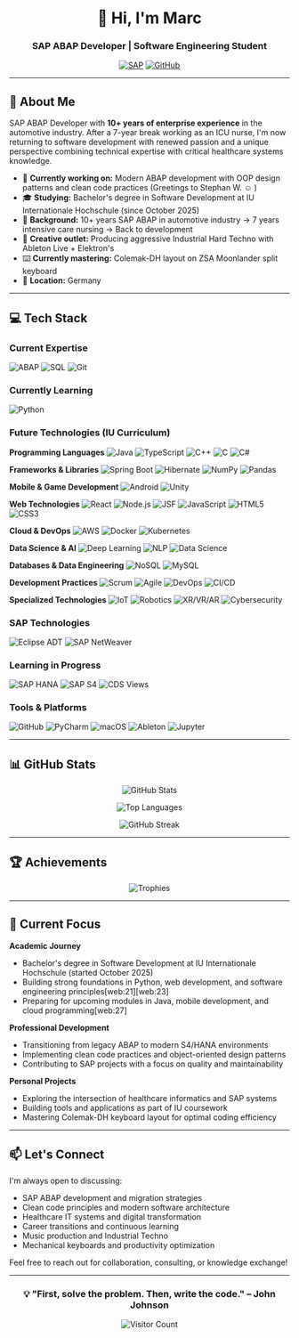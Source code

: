 <div align="center">
  
# 👋 Hi, I'm Marc

### SAP ABAP Developer | Software Engineering Student

[![SAP](https://img.shields.io/badge/SAP-0FAAFF?style=for-the-badge&logo=sap&logoColor=white)](YOUR_PROFILE_URL)
[![GitHub](https://img.shields.io/badge/GitHub-100000?style=for-the-badge&logo=github&logoColor=white)](https://github.com/22CodeGroup)

</div>

---

## 🚀 About Me

SAP ABAP Developer with **10+ years of enterprise experience** in the automotive industry. After a 7-year break working as an ICU nurse, I'm now returning to software development with renewed passion and a unique perspective combining technical expertise with critical healthcare systems knowledge.

- 🔭 **Currently working on:** Modern ABAP development with OOP design patterns and clean code practices (Greetings to Stephan W. ☺️ )
- 🎓 **Studying:** Bachelor's degree in Software Development at IU Internationale Hochschule (since October 2025)
- 💼 **Background:** 10+ years SAP ABAP in automotive industry → 7 years intensive care nursing → Back to development
- 🎵 **Creative outlet:** Producing aggressive Industrial Hard Techno with Ableton Live + Elektron's
- ⌨️ **Currently mastering:** Colemak-DH layout on ZSA Moonlander split keyboard
- 📍 **Location:** Germany

---

## 💻 Tech Stack

### Current Expertise 
![ABAP](https://img.shields.io/badge/ABAP-0FAAFF?style=for-the-badge&logo=sap&logoColor=white)
![SQL](https://img.shields.io/badge/SQL-4479A1?style=for-the-badge&logo=mysql&logoColor=white)
![Git](https://img.shields.io/badge/Git-F05032?style=for-the-badge&logo=git&logoColor=white)

### Currently Learning 
![Python](https://img.shields.io/badge/Python-3776AB?style=for-the-badge&logo=python&logoColor=white)

### Future Technologies (IU Curriculum)

**Programming Languages** 
![Java](https://img.shields.io/badge/Java-ED8B00?style=for-the-badge&logo=openjdk&logoColor=white)
![TypeScript](https://img.shields.io/badge/TypeScript-007ACC?style=for-the-badge&logo=typescript&logoColor=white)
![C++](https://img.shields.io/badge/C++-00599C?style=for-the-badge&logo=cplusplus&logoColor=white)
![C](https://img.shields.io/badge/C-A8B9CC?style=for-the-badge&logo=c&logoColor=white)
![C#](https://img.shields.io/badge/C%23-239120?style=for-the-badge&logo=csharp&logoColor=white)

**Frameworks & Libraries** 
![Spring Boot](https://img.shields.io/badge/Spring_Boot-6DB33F?style=for-the-badge&logo=spring-boot&logoColor=white)
![Hibernate](https://img.shields.io/badge/Hibernate-59666C?style=for-the-badge&logo=hibernate&logoColor=white)
![NumPy](https://img.shields.io/badge/NumPy-013243?style=for-the-badge&logo=numpy&logoColor=white)
![Pandas](https://img.shields.io/badge/Pandas-150458?style=for-the-badge&logo=pandas&logoColor=white)

**Mobile & Game Development** 
![Android](https://img.shields.io/badge/Android-3DDC84?style=for-the-badge&logo=android&logoColor=white)
![Unity](https://img.shields.io/badge/Unity-000000?style=for-the-badge&logo=unity&logoColor=white)

**Web Technologies** 
![React](https://img.shields.io/badge/React-20232A?style=for-the-badge&logo=react&logoColor=61DAFB)
![Node.js](https://img.shields.io/badge/Node.js-339933?style=for-the-badge&logo=nodedotjs&logoColor=white)
![JSF](https://img.shields.io/badge/JavaServer_Faces-ED8B00?style=for-the-badge&logo=java&logoColor=white)
![JavaScript](https://img.shields.io/badge/JavaScript-F7DF1E?style=for-the-badge&logo=javascript&logoColor=black)
![HTML5](https://img.shields.io/badge/HTML5-E34F26?style=for-the-badge&logo=html5&logoColor=white)
![CSS3](https://img.shields.io/badge/CSS3-1572B6?style=for-the-badge&logo=css3&logoColor=white)

**Cloud & DevOps** 
![AWS](https://img.shields.io/badge/AWS-232F3E?style=for-the-badge&logo=amazon-aws&logoColor=white)
![Docker](https://img.shields.io/badge/Docker-2496ED?style=for-the-badge&logo=docker&logoColor=white)
![Kubernetes](https://img.shields.io/badge/Kubernetes-326CE5?style=for-the-badge&logo=kubernetes&logoColor=white)

**Data Science & AI** 
![Deep Learning](https://img.shields.io/badge/Deep_Learning-FF6F00?style=for-the-badge&logo=tensorflow&logoColor=white)
![NLP](https://img.shields.io/badge/NLP-4285F4?style=for-the-badge&logo=google&logoColor=white)
![Data Science](https://img.shields.io/badge/Data_Science-3776AB?style=for-the-badge&logo=python&logoColor=white)

**Databases & Data Engineering** 
![NoSQL](https://img.shields.io/badge/NoSQL-4DB33D?style=for-the-badge&logo=mongodb&logoColor=white)
![MySQL](https://img.shields.io/badge/MySQL-4479A1?style=for-the-badge&logo=mysql&logoColor=white)

**Development Practices** 
![Scrum](https://img.shields.io/badge/Scrum-009FDA?style=for-the-badge&logo=scrumalliance&logoColor=white)
![Agile](https://img.shields.io/badge/Agile-0052CC?style=for-the-badge&logo=jira&logoColor=white)
![DevOps](https://img.shields.io/badge/DevOps-0A66C2?style=for-the-badge&logo=devops&logoColor=white)
![CI/CD](https://img.shields.io/badge/CI%2FCD-2088FF?style=for-the-badge&logo=githubactions&logoColor=white)

**Specialized Technologies** 
![IoT](https://img.shields.io/badge/IoT-00979D?style=for-the-badge&logo=arduino&logoColor=white)
![Robotics](https://img.shields.io/badge/Robotics-FF6F00?style=for-the-badge&logo=ros&logoColor=white)
![XR/VR/AR](https://img.shields.io/badge/XR%2FVR%2FAR-5C2D91?style=for-the-badge&logo=meta&logoColor=white)
![Cybersecurity](https://img.shields.io/badge/Cybersecurity-000000?style=for-the-badge&logo=hackaday&logoColor=white)

### SAP Technologies 
![Eclipse ADT](https://img.shields.io/badge/Eclipse_ADT-2C2255?style=for-the-badge&logo=eclipse&logoColor=white)
![SAP NetWeaver](https://img.shields.io/badge/SAP_NetWeaver-0FAAFF?style=for-the-badge&logo=sap&logoColor=white)

### Learning in Progress 
![SAP HANA](https://img.shields.io/badge/SAP_HANA-0FAAFF?style=for-the-badge&logo=sap&logoColor=white)
![SAP S4](https://img.shields.io/badge/SAP_S4/HANA-0FAAFF?style=for-the-badge&logo=sap&logoColor=white)
![CDS Views](https://img.shields.io/badge/CDS_Views-0FAAFF?style=for-the-badge&logo=sap&logoColor=white)

### Tools & Platforms 
![GitHub](https://img.shields.io/badge/GitHub-100000?style=for-the-badge&logo=github&logoColor=white)
![PyCharm](https://img.shields.io/badge/PyCharm-000000?style=for-the-badge&logo=pycharm&logoColor=white)
![macOS](https://img.shields.io/badge/macOS-000000?style=for-the-badge&logo=apple&logoColor=white)
![Ableton](https://img.shields.io/badge/Ableton_Live-000000?style=for-the-badge&logo=ableton-live&logoColor=white)
![Jupyter](https://img.shields.io/badge/Jupyter-F37626?style=for-the-badge&logo=jupyter&logoColor=white)

---

## 📊 GitHub Stats

<div align="center">
  
![GitHub Stats](https://github-readme-stats.vercel.app/api?username=22CodeGroup&show_icons=true&theme=dark&hide_border=true&bg_color=0D1117)

![Top Languages](https://github-readme-stats.vercel.app/api/top-langs/?username=22CodeGroup&layout=compact&theme=dark&hide_border=true&bg_color=0D1117)

![GitHub Streak](https://github-readme-streak-stats.herokuapp.com/?user=22CodeGroup&theme=dark&hide_border=true&background=0D1117)

</div>

---

## 🏆 Achievements

<div align="center">

![Trophies](https://github-profile-trophy.vercel.app/?username=22CodeGroup&theme=darkhub&no-frame=true&column=7)

</div>

---

## 🎯 Current Focus

**Academic Journey**
- Bachelor's degree in Software Development at IU Internationale Hochschule (started October 2025)
- Building strong foundations in Python, web development, and software engineering principles[web:21][web:23]
- Preparing for upcoming modules in Java, mobile development, and cloud programming[web:27]

**Professional Development**
- Transitioning from legacy ABAP to modern S4/HANA environments
- Implementing clean code practices and object-oriented design patterns
- Contributing to SAP projects with a focus on quality and maintainability

**Personal Projects**
- Exploring the intersection of healthcare informatics and SAP systems
- Building tools and applications as part of IU coursework
- Mastering Colemak-DH keyboard layout for optimal coding efficiency

---

## 📫 Let's Connect

I'm always open to discussing:
- SAP ABAP development and migration strategies
- Clean code principles and modern software architecture
- Healthcare IT systems and digital transformation
- Career transitions and continuous learning
- Music production and Industrial Techno
- Mechanical keyboards and productivity optimization

Feel free to reach out for collaboration, consulting, or knowledge exchange!

---

<div align="center">

### 💡 "First, solve the problem. Then, write the code." – John Johnson

![Visitor Count](https://visitor-badge.laobi.icu/badge?page_id=22CodeGroup.22CodeGroup)

</div>

